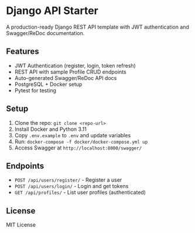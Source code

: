 # Django API Starter

A production-ready Django REST API template with JWT authentication and Swagger/ReDoc documentation.

## Features
- JWT Authentication (register, login, token refresh)
- REST API with sample Profile CRUD endpoints
- Auto-generated Swagger/ReDoc API docs
- PostgreSQL + Docker setup
- Pytest for testing

## Setup
1. Clone the repo: `git clone <repo-url>`
2. Install Docker and Python 3.11
3. Copy `.env.example` to `.env` and update variables
4. Run: `docker-compose -f docker/docker-compose.yml up`
5. Access Swagger at `http://localhost:8000/swagger/`

## Endpoints
- `POST /api/users/register/` - Register a user
- `POST /api/users/login/` - Login and get tokens
- `GET /api/profiles/` - List user profiles (authenticated)

## License
MIT License
